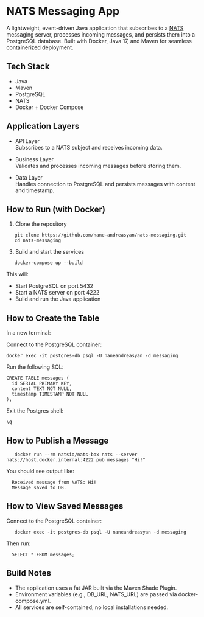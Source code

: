 # NATS Messaging App

A lightweight, event-driven Java application that subscribes to a [NATS](https://nats.io) messaging server, processes incoming messages, and persists them into a PostgreSQL database. Built with Docker, Java 17, and Maven for seamless containerized deployment.

## Tech Stack

- Java
- Maven
- PostgreSQL
- NATS
- Docker + Docker Compose

## Application Layers

- API Layer  
  Subscribes to a NATS subject and receives incoming data.

- Business Layer  
  Validates and processes incoming messages before storing them.

- Data Layer  
  Handles connection to PostgreSQL and persists messages with content and timestamp.

## How to Run (with Docker)

1. Clone the repository
```
   git clone https://github.com/nane-andreasyan/nats-messaging.git
   cd nats-messaging
```

3. Build and start the services
```
   docker-compose up --build
```
This will:
- Start PostgreSQL on port 5432
- Start a NATS server on port 4222
- Build and run the Java application

## How to Create the Table
In a new terminal:

Connect to the PostgreSQL container:

```
docker exec -it postgres-db psql -U naneandreasyan -d messaging
```

Run the following SQL:

```
CREATE TABLE messages (
  id SERIAL PRIMARY KEY,
  content TEXT NOT NULL,
  timestamp TIMESTAMP NOT NULL
);
```

Exit the Postgres shell:
```
\q
```

## How to Publish a Message

```
   docker run --rm natsio/nats-box nats --server nats://host.docker.internal:4222 pub messages "Hi!"
```
You should see output like:

```
  Received message from NATS: Hi!
  Message saved to DB.
```

## How to View Saved Messages

Connect to the PostgreSQL container:
```
   docker exec -it postgres-db psql -U naneandreasyan -d messaging
```
Then run:
```
  SELECT * FROM messages;
```
## Build Notes

- The application uses a fat JAR built via the Maven Shade Plugin.
- Environment variables (e.g., DB_URL, NATS_URL) are passed via docker-compose.yml.
- All services are self-contained; no local installations needed.
